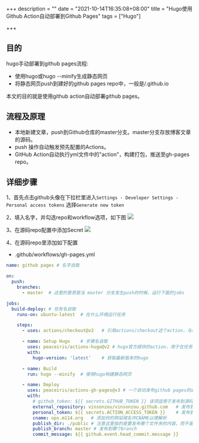 +++
description = ""
date = "2021-10-14T16:35:08+08:00"
title = "Hugo使用Github Action自动部署到Github Pages"
tags = ["Hugo"]

+++

## 目的

hugo手动部署到github pages流程:
- 使用hugo或hugo --minify生成静态网页
- 将静态网页push到建好的github pages repo中，一般是<username>/<username>.github.io

本文的目的就是使用github action自动部署github pages。

## 流程及原理

- 本地新建文章，push到Github仓库的master分支。master分支存放博客文章的源码。
- push 操作自动触发预先配置的Actions。
- GitHub Action自动执行yml文件中的"action"，构建打包，推送至gh-pages repo。

## 详细步骤

1、首先点击github头像在下拉栏里进入`Settings - Developer Settings - Personal access tokens`
选择`Generate new token`

2、填入名字，并勾选repo和workflow选项，如下图
![](/img/github-action-01.png)

3、在源码repo配置中添加Secret
![](/img/github-action-02.png)

4、在源码repo里添加如下配置
- .github/workflows/gh-pages.yml

```yml
name: github pages # 名字自取

on:
  push:
    branches:
      - master  # 这里的意思是当 master 分支发生push的时候，运行下面的jobs

jobs:
  build-deploy: # 任务名自取
    runs-on: ubuntu-latest	# 在什么环境运行任务

    steps:
      - uses: actions/checkout@v2	# 引用actions/checkout这个action，与所在的github仓库同名

      - name: Setup Hugo	# 步骤名自取
        uses: peaceiris/actions-hugo@v2	# hugo官方提供的action，用于在任务环境中获取hugo
        with:
          hugo-version: 'latest'	# 获取最新版本的hugo

      - name: Build
        run: hugo --minify	# 使用hugo构建静态网页

      - name: Deploy
        uses: peaceiris/actions-gh-pages@v3	# 一个自动发布github pages的action
        with:
          # github_token: ${{ secrets.GITHUB_TOKEN }} 该项适用于发布到源码相同repo的情况，不能用于发布到其他repo
          external_repository: vinsonzou/vinsonzou.github.com	# 发布到哪个repo
          personal_token: ${{ secrets.ACTION_ACCESS_TOKEN }}	# 发布到其他repo需要提供上面生成的personal access token
          cname: ops.m114.org   # 添加你的网站域名作CNAME以便解析
          publish_dir: ./public	# 注意这里指的是要发布哪个文件夹的内容，而不是指发布到目的仓库的什么位置，因为hugo默认生成静态网页到public文件夹，所以这里发布public文件夹里的内容
          publish_branch: master # 发布到哪个branch
          commit_message: ${{ github.event.head_commit.message }}
```
